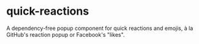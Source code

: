 # quick-reactions
A dependency-free popup component for quick reactions and emojis, à la GitHub's reaction popup or Facebook's "likes".
